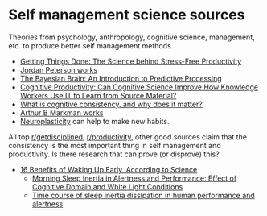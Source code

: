 # Self management science sources
Theories from psychology, anthropology, cognitive science, management, etc. to produce better self management methods.

- [Getting Things Done: The Science behind Stress-Free Productivity](https://www.sciencedirect.com/science/article/abs/pii/S0024630108000848)
- [Jordan Peterson works](https://en.wikipedia.org/wiki/Jordan_Peterson#Bibliography)
- [The Bayesian Brain: An Introduction to Predictive Processing](https://www.mindcoolness.com/blog/bayesian-brain-predictive-processing/)
- [Cognitive Productivity: Can Cognitive Science Improve How Knowledge Workers Use IT to Learn from Source Material?](https://summit.sfu.ca/item/15272)
- [What is cognitive consistency, and why does it matter?](https://psycnet.apa.org/record/2019-11198-005)
- [Arthur B Markman works](https://liberalarts.utexas.edu/psychology/faculty/markman#home)
- [Neuroplasticity](https://en.wikipedia.org/wiki/Neuroplasticity) can help to make new habits.

All top [r/getdisciplined](https://www.reddit.com/r/getdisciplined/top/?t=all), [r/productivity](https://www.reddit.com/r/productivity/top/?t=all), other good sources claim that the consistency is
the most important thing in self management and productivity. Is there research that can prove (or disprove) this?

- [16 Benefits of Waking Up Early, According to Science](https://www.jenreviews.com/waking-up-early/#2_Set_yourself_up_for_better_quality_of_sleep)
  - [Morning Sleep Inertia in Alertness and Performance: Effect of Cognitive Domain and White Light Conditions](https://journals.plos.org/plosone/article?id=10.1371/journal.pone.0079688)
  - [Time course of sleep inertia dissipation in human performance and alertness](https://pubmed.ncbi.nlm.nih.gov/10188130/)
